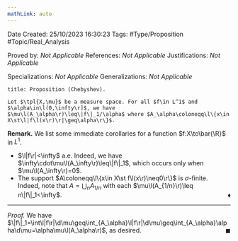```yaml
---
mathLink: auto
---
```


<div class="topSpace"></div>

Date Created: 25/10/2023 16:30:23
Tags: #Type/Proposition #Topic/Real_Analysis

Proved by: <i>Not Applicable</i>
References: <i>Not Applicable</i>
Justifications: <i>Not Applicable</i>

Specializations: <i>Not Applicable</i>
Generalizations: <i>Not Applicable</i>

``` ad-Proposition
title: Proposition (Chebyshev).

Let $\tpl{X,\mu}$ be a measure space. For all $f\in L^1$ and $\alpha\in\l(0,\infty\r]$, we have $\mu\l(A_\alpha\r)\leq\|f\|_1/\alpha$ where $A_\alpha\coloneqq\l\{x\in X\st\l|f\l(x\r)\r|\geq\alpha\r\}$.

```

<b>Remark.</b> We list some immediate corollaries for a function $f:X\to\bar{\R}$ in $L^1$.
* $\l|f\r|<\infty$ a.e. Indeed, we have $\infty\cdot\mu\l(A_\infty\r)\leq\|f\|_1$, which occurs only when $\mu\l(A_\infty\r)=0$.
* The support $A\coloneqq\l\{x\in X\st f\l(x\r)\neq0\r\}$ is $\sigma$-finite. Indeed, note that $A=\bigcup_nA_{1/n}$ with each $\mu\l(A_{1/n}\r)\leq n\|f\|_1<\infty$.<span style="float:right;">$\blacklozenge$</span>

---

<i>Proof.</i> We have $\|f\|_1=\int\l|f\r|\d\mu\geq\int_{A_\alpha}\l|f\r|\d\mu\geq\int_{A_\alpha}\alpha\d\mu=\alpha\mu\l(A_\alpha\r)$, as desired.<span style="float:right;">$\blacksquare$</span>
